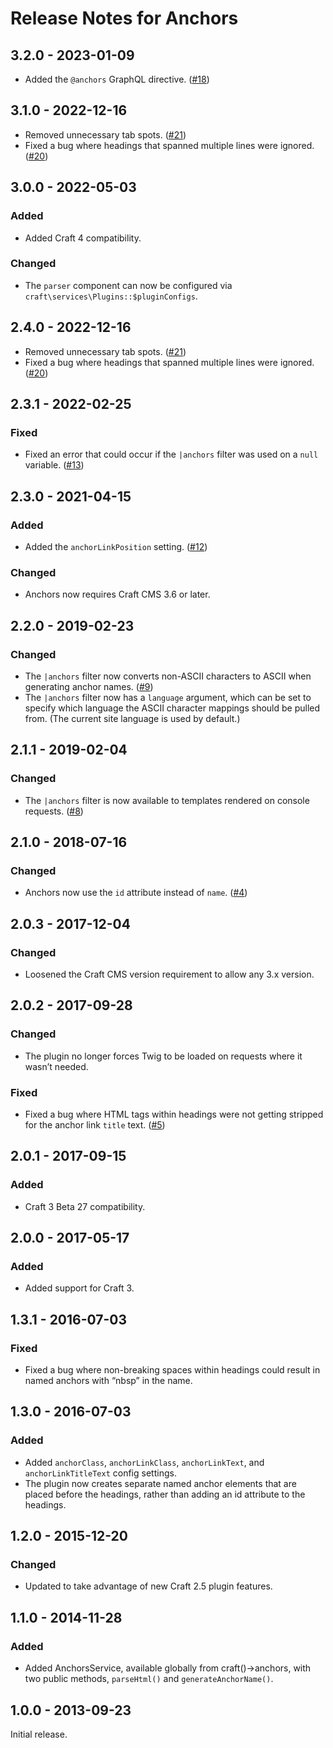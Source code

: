 # Release Notes for Anchors

## 3.2.0 - 2023-01-09
- Added the `@anchors` GraphQL directive. ([#18](https://github.com/craftcms/anchors/issues/18))

## 3.1.0 - 2022-12-16
- Removed unnecessary tab spots. ([#21](https://github.com/craftcms/anchors/issues/21))
- Fixed a bug where headings that spanned multiple lines were ignored. ([#20](https://github.com/craftcms/anchors/issues/20))

## 3.0.0 - 2022-05-03

### Added
- Added Craft 4 compatibility.

### Changed
- The `parser` component can now be configured via `craft\services\Plugins::$pluginConfigs`.

## 2.4.0 - 2022-12-16
- Removed unnecessary tab spots. ([#21](https://github.com/craftcms/anchors/issues/21))
- Fixed a bug where headings that spanned multiple lines were ignored. ([#20](https://github.com/craftcms/anchors/issues/20))

## 2.3.1 - 2022-02-25

### Fixed
- Fixed an error that could occur if the `|anchors` filter was used on a `null` variable. ([#13](https://github.com/craftcms/anchors/issues/13))

## 2.3.0 - 2021-04-15

### Added
- Added the `anchorLinkPosition` setting. ([#12](https://github.com/craftcms/anchors/issues/12))

### Changed
- Anchors now requires Craft CMS 3.6 or later.

## 2.2.0 - 2019-02-23

### Changed
- The `|anchors` filter now converts non-ASCII characters to ASCII when generating anchor names. ([#9](https://github.com/craftcms/anchors/issues/9))
- The `|anchors` filter now has a `language` argument, which can be set to specify which language the ASCII character mappings should be pulled from. (The current site language is used by default.)

## 2.1.1 - 2019-02-04

### Changed
- The `|anchors` filter is now available to templates rendered on console requests. ([#8](https://github.com/craftcms/anchors/issues/8))

## 2.1.0 - 2018-07-16

### Changed
- Anchors now use the `id` attribute instead of `name`. ([#4](https://github.com/craftcms/anchors/issues/4))

## 2.0.3 - 2017-12-04

### Changed
- Loosened the Craft CMS version requirement to allow any 3.x version.

## 2.0.2 - 2017-09-28

### Changed
- The plugin no longer forces Twig to be loaded on requests where it wasn’t needed.

### Fixed
- Fixed a bug where HTML tags within headings were not getting stripped for the anchor link `title` text. ([#5](https://github.com/craftcms/anchors/issues/5))

## 2.0.1 - 2017-09-15

### Added
- Craft 3 Beta 27 compatibility.

## 2.0.0 - 2017-05-17

### Added
- Added support for Craft 3.

## 1.3.1 - 2016-07-03

### Fixed
- Fixed a bug where non-breaking spaces within headings could result in named anchors with “nbsp” in the name.

## 1.3.0 - 2016-07-03

### Added
- Added `anchorClass`, `anchorLinkClass`, `anchorLinkText`, and `anchorLinkTitleText` config settings.
- The plugin now creates separate named anchor elements that are placed before the headings, rather than adding an id attribute to the headings.

## 1.2.0 - 2015-12-20

### Changed
- Updated to take advantage of new Craft 2.5 plugin features.

## 1.1.0 - 2014-11-28

### Added
- Added AnchorsService, available globally from craft()->anchors, with two public methods, `parseHtml()` and  `generateAnchorName()`.

## 1.0.0 - 2013-09-23

Initial release.

